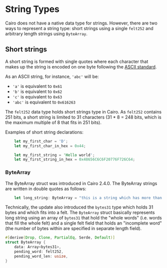 # String Types

Cairo does not have a native data type for strings.
However, there are two ways to represent a string type: short strings using a single `felt252` and arbitrary length strings using `ByteArray`.

## Short strings

A short string is formed with single quotes where each character that makes up the string is encoded on one byte following the [ASCII standard][ascii-table].

As an ASCII string, for instance, `'abc'` will be:

- `'a'` is equivalent to `0x61`
- `'b'` is equivalent to `0x62`
- `'c'` is equivalent to `0x63`
- `'abc'` is equivalent to `0x616263`

The `felt252` data type holds short strings type in Cairo.
As `felt252` contains 251 bits, a short string is limited to 31 characters (31 \* 8 = 248 bits, which is the maximum multiple of 8 that fits in 251 bits).

Examples of short string declarations:

```rust
    let my_first_char = 'D';
    let my_first_char_in_hex = 0x44;

    let my_first_string = 'Hello world';
    let my_first_string_in_hex = 0x48656C6C6F20776F726C64;
```

### ByteArray

The ByteArray struct was introduced in Cairo 2.4.0.
The ByteArray strings are written in double quotes as follows:

```rust
    let long_string: ByteArray = "this is a string which has more than 31 characters";
```

Technically, the update also introduced the `bytes31` type which holds 31 bytes and which fits into a felt.
The `ByteArray` struct basically represents long string using an array of `bytes31` that hold the "whole words" (i.e. words that fill the whole felt) and a single felt field that holds an "incomplete word" (the number of bytes within are specified in separate length field).

```rust
#[derive(Drop, Clone, PartialEq, Serde, Default)]
struct ByteArray {
    data: Array<bytes31>,
    pending_word: felt252,
    pending_word_len: usize,
}
```

[ascii-table]: https://www.asciitable.com/
